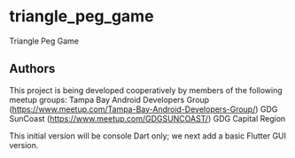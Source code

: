 # triangle_peg_game

Triangle Peg Game

## Authors
   This project is being developed cooperatively by members of the following meetup groups:
     Tampa Bay Android Developers Group (https://www.meetup.com/Tampa-Bay-Android-Developers-Group/)
     GDG SunCoast (https://www.meetup.com/GDGSUNCOAST/)
     GDG Capital Region

   This initial version will be console Dart only; we next add a basic Flutter GUI version.

